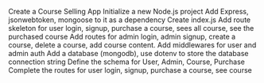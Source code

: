 Create a Course Selling App
Initialize a new Node.js project
Add Express, jsonwebtoken, mongoose to it as a dependency
Create index.js
Add route skeleton for user login, signup, purchase a course, sees all course, see the purchased course
Add routes for admin login, admin signup, create a course, delete a course, add course content.
Add middlewares for user and admin auth
Add a database (mongodb), use dotenv to store the database connection string
Define the schema for User, Admin, Course, Purchase
Complete the routes for user login, signup, purchase a course, see course
